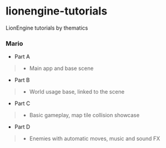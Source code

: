# lionengine-tutorials
LionEngine tutorials by thematics

### Mario

* Part A
>  * Main app and base scene

* Part B
>  * World usage base, linked to the scene

* Part C
>  * Basic gameplay, map tile collision showcase

* Part D
>  * Enemies with automatic moves, music and sound FX
